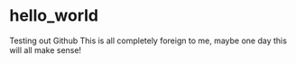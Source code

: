 # hello_world
Testing out Github
This is all completely foreign to me, maybe one day this will all make sense!
